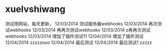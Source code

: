 xuelvshiwang
============
测试用网站，每天更新。
12/03/2014 测试服务器webhooks
12/03/2014 再次测试webhooks
12/03/2014 再再次测试webhooks
12/03/2014 z再再次测试webhooks
12/03/2014 增加了插件测试11
12/04/2014 增加了插件测试
12/04/2014 zzzzzooo
12/04/2014 最后测试
12/04/2014 最后测试1
zzzzz